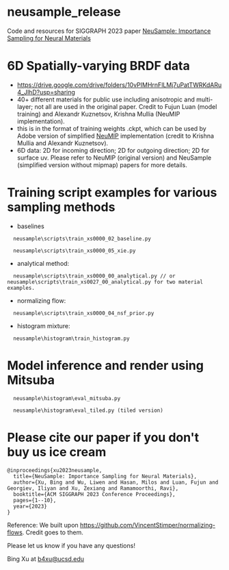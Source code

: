# neusample_release
Code and resources for SIGGRAPH 2023 paper [NeuSample: Importance Sampling for Neural Materials](https://cseweb.ucsd.edu/~viscomp/projects/neusample/) 


# 6D Spatially-varying BRDF data 
- https://drive.google.com/drive/folders/10vPIMHrnFlLMj7uPatTWRKdARu4_JlhD?usp=sharing 
- 40+ different materials for public use including anisotropic and multi-layer; not all are used in the original paper. Credit to Fujun Luan (model training) and Alexandr Kuznetsov, Krishna Mullia (NeuMIP implementation).
- this is in the format of training weights .ckpt, which can be used by Adobe version of simplified [NeuMIP](https://cseweb.ucsd.edu/~viscomp/projects/NeuMIP/) implementation (credit to Krishna Mullia and Alexandr Kuznetsov).
- 6D data: 2D for incoming direction; 2D for outgoing direction; 2D for surface uv. Please refer to NeuMIP (original version) and NeuSample (simplified version without mipmap) papers for more details.


# Training script examples for various sampling methods

- baselines
```
  neusample\scripts\train_xs0000_02_baseline.py
  
  neusample\scripts\train_xs0000_05_xie.py
```
- analytical method:
```
  neusample\scripts\train_xs0000_00_analytical.py // or neusample\scripts\train_xs0027_00_analytical.py for two material examples.
```
- normalizing flow:
```
  neusample\scripts\train_xs0000_04_nsf_prior.py
```
- histogram mixture:
```
  neusample\histogram\train_histogram.py
```
  
# Model inference and render using Mitsuba
```
  neusample\histogram\eval_mitsuba.py
  
  neusample\histogram\eval_tiled.py (tiled version)
```
  
# Please cite our paper if you don't buy us ice cream
```
@inproceedings{xu2023neusample,
  title={NeuSample: Importance Sampling for Neural Materials},
  author={Xu, Bing and Wu, Liwen and Hasan, Milos and Luan, Fujun and Georgiev, Iliyan and Xu, Zexiang and Ramamoorthi, Ravi},
  booktitle={ACM SIGGRAPH 2023 Conference Proceedings},
  pages={1--10},
  year={2023}
}
```

Reference:
We built upon https://github.com/VincentStimper/normalizing-flows. Credit goes to them.

Please let us know if you have any questions! 

Bing Xu at b4xu@ucsd.edu
